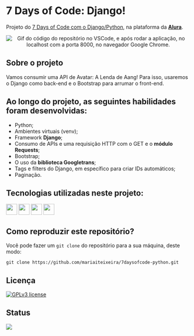# 7 Days of Code: Django!

Projeto do [7 Days of Code com o Django/Python](https://7daysofcode.io/matricula/python-web), na plataforma da **[Alura](https://www.alura.com.br/)**.

<div align='center' style='display: inline_block'><img src="https://i.imgur.com/zXBV1Eq.gif" alt="Gif do código do repositório no VSCode, e após rodar a aplicação, no localhost com a porta 8000, no navegador Google Chrome."></div>

## Sobre o projeto
Vamos consumir uma API de Avatar: A Lenda de Aang! Para isso, usaremos o Django como back-end e o Bootstrap para arrumar o front-end.

## Ao longo do projeto, as seguintes habilidades foram desenvolvidas:
- Python;
- Ambientes virtuais (venv);
- Framework **Django**;
- Consumo de APIs e uma requisição HTTP com o GET e o **módulo Requests**;
- Bootstrap;
- O uso da **biblioteca Googletrans**;
- Tags e filters do Django, em específico para criar IDs automáticos;
- Paginação.

## Tecnologias utilizadas neste projeto:
<img height="30" src="https://img.shields.io/badge/-boostrap-0D1117?style=for-the-badge&logo=bootstrap&labelColor=0D1117"> <img height="30" src="https://img.shields.io/badge/django-%23092E20.svg?style=for-the-badge&logo=django&logoColor=white"> <img height="30" src="https://img.shields.io/badge/python-3670A0?style=for-the-badge&logo=python&logoColor=ffdd54"> <img height="30" src="https://img.shields.io/badge/Vscode-007ACC?style=for-the-badge&logo=visual-studio-code&logoColor=white"> 

## Como reproduzir este repositório?
Você pode fazer um `git clone` do repositório para a sua máquina, deste modo:

```
git clone https://github.com/mariaiteixeira/7daysofcode-python.git
```

## Licença
[![GPLv3 license](https://img.shields.io/badge/License-GPLv3-blue.svg)](http://perso.crans.org/besson/LICENSE.html)

## Status
<img src="https://img.shields.io/badge/Status-Finalizado-brightgreen">
